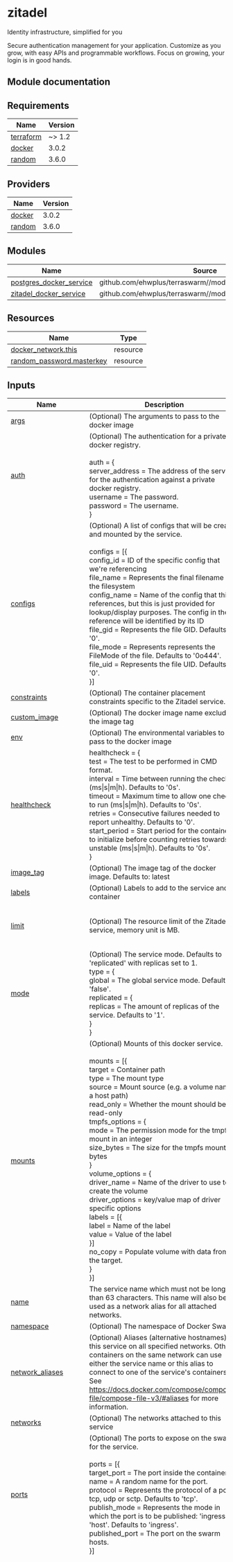 # zitadel

Identity infrastructure, simplified for you

Secure authentication management for your application. Customize as you grow, with easy APIs and programmable workflows. Focus on growing, your login is in good hands.

## Module documentation

<!-- BEGIN_TF_DOCS -->
## Requirements

| Name | Version |
|------|---------|
| <a name="requirement_terraform"></a> [terraform](#requirement\_terraform) | ~> 1.2 |
| <a name="requirement_docker"></a> [docker](#requirement\_docker) | 3.0.2 |
| <a name="requirement_random"></a> [random](#requirement\_random) | 3.6.0 |

## Providers

| Name | Version |
|------|---------|
| <a name="provider_docker"></a> [docker](#provider\_docker) | 3.0.2 |
| <a name="provider_random"></a> [random](#provider\_random) | 3.6.0 |

## Modules

| Name | Source | Version |
|------|--------|---------|
| <a name="module_postgres_docker_service"></a> [postgres\_docker\_service](#module\_postgres\_docker\_service) | github.com/ehwplus/terraswarm//modules/postgresql | main |
| <a name="module_zitadel_docker_service"></a> [zitadel\_docker\_service](#module\_zitadel\_docker\_service) | github.com/ehwplus/terraswarm//modules/base_docker_service | main |

## Resources

| Name | Type |
|------|------|
| [docker_network.this](https://registry.terraform.io/providers/kreuzwerker/docker/3.0.2/docs/resources/network) | resource |
| [random_password.masterkey](https://registry.terraform.io/providers/hashicorp/random/3.6.0/docs/resources/password) | resource |

## Inputs

| Name | Description | Type | Default | Required |
|------|-------------|------|---------|:--------:|
| <a name="input_args"></a> [args](#input\_args) | (Optional) The arguments to pass to the docker image | `list(string)` | `null` | no |
| <a name="input_auth"></a> [auth](#input\_auth) | (Optional) The authentication for a private docker registry.<br><br>    auth = {<br>      server\_address = The address of the server for the authentication against a private docker registry.<br>      username       = The password.<br>      password       = The username.<br>    } | <pre>object({<br>    server_address = optional(string)<br>    username       = string<br>    password       = string<br>  })</pre> | `null` | no |
| <a name="input_configs"></a> [configs](#input\_configs) | (Optional) A list of configs that will be created and mounted by the service.<br><br>    configs = [{<br>      config\_id   = ID of the specific config that we're referencing<br>      file\_name   = Represents the final filename in the filesystem<br>      config\_name = Name of the config that this references, but this is just provided for lookup/display purposes. The config in the reference will be identified by its ID<br>      file\_gid    = Represents the file GID. Defaults to '0'.<br>      file\_mode   = Represents represents the FileMode of the file. Defaults to '0o444'.<br>      file\_uid    = Represents the file UID. Defaults to '0'.<br>    }] | <pre>set(object({<br>    file_name = string<br>    # config_id   = string # config will be created and we take that resource id<br>    file_gid    = optional(string)<br>    file_mode   = optional(number, 0444)<br>    file_uid    = optional(string)<br>    config_name = optional(string, null)<br>    config_data = string<br>  }))</pre> | `[]` | no |
| <a name="input_constraints"></a> [constraints](#input\_constraints) | (Optional) The container placement constraints specific to the Zitadel service. | `set(string)` | `[]` | no |
| <a name="input_custom_image"></a> [custom\_image](#input\_custom\_image) | (Optional) The docker image name excluding the image tag | `string` | `null` | no |
| <a name="input_env"></a> [env](#input\_env) | (Optional) The environmental variables to pass to the docker image | `map(string)` | `null` | no |
| <a name="input_healthcheck"></a> [healthcheck](#input\_healthcheck) | healthcheck = {<br>      test         = The test to be performed in CMD format.<br>      interval     = Time between running the check (ms\|s\|m\|h). Defaults to '0s'.<br>      timeout      = Maximum time to allow one check to run (ms\|s\|m\|h). Defaults to '0s'.<br>      retries      = Consecutive failures needed to report unhealthy. Defaults to '0'.<br>      start\_period = Start period for the container to initialize before counting retries towards unstable (ms\|s\|m\|h). Defaults to '0s'.<br>    } | <pre>object({<br>    test         = list(string)<br>    interval     = optional(string, "0s")<br>    timeout      = optional(string, "0s")<br>    retries      = optional(number, 0)<br>    start_period = optional(string, "0s")<br>  })</pre> | `null` | no |
| <a name="input_image_tag"></a> [image\_tag](#input\_image\_tag) | (Optional) The image tag of the docker image. Defaults to: latest | `string` | `"latest"` | no |
| <a name="input_labels"></a> [labels](#input\_labels) | (Optional) Labels to add to the service and container | `map(string)` | `{}` | no |
| <a name="input_limit"></a> [limit](#input\_limit) | (Optional) The resource limit of the Zitadel service, memory unit is MB. | <pre>object({<br>    cores  = optional(number)<br>    memory = optional(number)<br>  })</pre> | `null` | no |
| <a name="input_mode"></a> [mode](#input\_mode) | (Optional) The service mode. Defaults to 'replicated' with replicas set to 1.<br>    type = {<br>      global = The global service mode. Defaults to 'false'.<br>      replicated = {<br>        replicas = The amount of replicas of the service. Defaults to '1'.<br>      }<br>    } | <pre>object({<br>    global = optional(bool, false)<br>    replicated = optional(object({<br>      replicas = number<br>    }), { replicas = 1 })<br>  })</pre> | <pre>{<br>  "global": false,<br>  "replicated": {<br>    "replicas": 1<br>  }<br>}</pre> | no |
| <a name="input_mounts"></a> [mounts](#input\_mounts) | (Optional) Mounts of this docker service.<br><br>    mounts = [{<br>      target        = Container path<br>      type          = The mount type<br>      source        = Mount source (e.g. a volume name, a host path)<br>      read\_only     = Whether the mount should be read-only<br>      tmpfs\_options = {<br>        mode       = The permission mode for the tmpfs mount in an integer<br>        size\_bytes = The size for the tmpfs mount in bytes<br>      }<br>      volume\_options = {<br>        driver\_name    = Name of the driver to use to create the volume<br>        driver\_options = key/value map of driver specific options<br>        labels         = [{<br>          label = Name of the label<br>          value = Value of the label<br>        }]<br>        no\_copy        = Populate volume with data from the target.<br>      }<br>    }] | <pre>set(object({<br>    target = string<br>    type   = string<br>    # bind_options conflict with volume, so we omit it from the input!<br>    # bind_options   = optional(object({ propagation = optional(string) }), null),<br>    read_only      = optional(bool, false)<br>    source         = optional(string)<br>    tmpfs_options  = optional(object({ mode = optional(number), size_bytes = optional(number) }), null)<br>    volume_options = optional(object({ driver_name = optional(string), driver_options = optional(map(string)), labels = optional(map(string)), no_copy = optional(bool) }), {})<br>  }))</pre> | `[]` | no |
| <a name="input_name"></a> [name](#input\_name) | The service name which must not be longer than 63 characters. This name will also be used as a network alias for all attached networks. | `string` | n/a | yes |
| <a name="input_namespace"></a> [namespace](#input\_namespace) | (Optional) The namespace of Docker Swarm | `string` | `null` | no |
| <a name="input_network_aliases"></a> [network\_aliases](#input\_network\_aliases) | (Optional) Aliases (alternative hostnames) for this service on all specified networks. Other containers on the same network can use either the service name or this alias to connect to one of the service's containers. See https://docs.docker.com/compose/compose-file/compose-file-v3/#aliases for more information. | `list(string)` | `[]` | no |
| <a name="input_networks"></a> [networks](#input\_networks) | (Optional) The networks attached to this service | `set(string)` | `[]` | no |
| <a name="input_ports"></a> [ports](#input\_ports) | (Optional) The ports to expose on the swarm for the service.<br><br>    ports = [{<br>      target\_port    = The port inside the container.<br>      name           = A random name for the port.<br>      protocol       = Represents the protocol of a port: tcp, udp or sctp. Defaults to 'tcp'.<br>      publish\_mode   = Represents the mode in which the port is to be published: 'ingress' or 'host'. Defaults to 'ingress'.<br>      published\_port = The port on the swarm hosts.<br>    }] | <pre>list(object({<br>    target_port    = number,<br>    name           = optional(string),<br>    protocol       = optional(string, "tcp"),<br>    publish_mode   = optional(string, "ingress")<br>    published_port = optional(number),<br>  }))</pre> | `[]` | no |
| <a name="input_postgresql"></a> [postgresql](#input\_postgresql) | Configuration for the PostgreSQL service to be used with Zitadel.<br><br>    - custom\_image: (Optional) The docker image name excluding the image tag.<br>    - image\_tag: (Optional) The image tag of the docker image. Defaults to: latest.<br>    - args: (Optional) The arguments to pass to the docker image.<br>    - env: (Optional) The environmental variables to pass to the docker image.<br>    - mounts: (Optional) Mounts of this docker service.<br>    - labels: (Optional) Labels to add to the service and container.<br>    - constraints: (Optional) The container placement constraints.<br>    - limit: (Optional) The resources limit of service, memory unit is MB.<br>    - reservation: (Optional) The resource reservation of service, memory unit is MB.<br>    - restart\_policy: (Optional) Restart policy for containers.<br>    - auth: (Optional) The authentication for a private docker registry.<br>    - healthcheck: (Optional) Healthcheck configuration for the container.<br>    - postgres\_volume\_options (Optional): The PostgreSQL data volume driver with its options. | <pre>object({<br>    custom_image = optional(string, null)<br>    image_tag    = optional(string, "latest")<br>    args         = optional(list(string), null)<br>    env          = optional(map(string), null)<br>    mounts = optional(set(object({<br>      target    = string<br>      type      = string<br>      read_only = optional(bool, false)<br>      source    = optional(string)<br>      tmpfs_options = optional(object({<br>        mode       = optional(number)<br>        size_bytes = optional(number)<br>      }), null)<br>      volume_options = optional(object({<br>        driver_name    = optional(string)<br>        driver_options = optional(map(string))<br>        labels         = optional(map(string))<br>        no_copy        = optional(bool)<br>      }), {})<br>    })), [])<br>    labels      = optional(map(string), {})<br>    constraints = optional(set(string), [])<br>    limit = optional(object({<br>      cores  = optional(number)<br>      memory = optional(number)<br>    }), null)<br>    reservation = optional(object({<br>      cores  = optional(number)<br>      memory = optional(number)<br>      generic_resources = optional(object({<br>        discrete_resources_spec = optional(set(string))<br>        named_resources_spec    = optional(set(string))<br>      }))<br>    }), null)<br>    restart_policy = optional(object({<br>      condition    = optional(string, "any")<br>      delay        = optional(string, "5s")<br>      max_attempts = optional(number, 0)<br>      window       = optional(string, "5s")<br>      }), {<br>      condition    = "any"<br>      delay        = "5s"<br>      max_attempts = 0<br>      window       = "5s"<br>    })<br>    auth = optional(object({<br>      server_address = optional(string)<br>      username       = string<br>      password       = string<br>    }), null)<br>    healthcheck = optional(object({<br>      test         = list(string)<br>      interval     = optional(string, "0s")<br>      timeout      = optional(string, "0s")<br>      retries      = optional(number, 0)<br>      start_period = optional(string, "0s")<br>    }), null)<br>    postgres_volume_options = optional(object({<br>      driver_name    = optional(string)<br>      driver_options = optional(map(string))<br>      labels         = optional(map(string))<br>      no_copy        = optional(bool)<br>    }), {})<br>  })</pre> | <pre>{<br>  "args": null,<br>  "auth": null,<br>  "constraints": [],<br>  "custom_image": null,<br>  "env": null,<br>  "healthcheck": null,<br>  "image_tag": "latest",<br>  "labels": {},<br>  "limit": null,<br>  "mounts": [],<br>  "postgres_volume_options": {<br>    "driver_name": "local",<br>    "driver_options": {},<br>    "labels": {}<br>  },<br>  "reservation": null,<br>  "restart_policy": {<br>    "condition": "any",<br>    "delay": "5s",<br>    "max_attempts": 0,<br>    "window": "5s"<br>  }<br>}</pre> | no |
| <a name="input_reservation"></a> [reservation](#input\_reservation) | (Optional) The resource reservation for the Zitadel service, memory unit is MB. | <pre>object({<br>    cores  = optional(number)<br>    memory = optional(number)<br>    generic_resources = optional(object({<br>      discrete_resources_spec = optional(set(string))<br>      named_resources_spec    = optional(set(string))<br>    }))<br>  })</pre> | `null` | no |
| <a name="input_restart_policy"></a> [restart\_policy](#input\_restart\_policy) | (Optional) Restart policy for containers.<br><br>    restart\_policy = {<br>      condition    = Condition for restart; possible options are "none" which does not automatically restart, "on-failure" restarts on non-zero exit, "any" (default) restarts regardless of exit status.<br>      delay        = Delay between restart attempts (default is 5s) (ms\|s\|m\|h).<br>      max\_attempts = How many times to attempt to restart a container before giving up (default: 0, i.e. never give up). If the restart does not succeed within the configured window, this attempt doesn't count toward the configured max\_attempts value. For example, if max\_attempts is set to '2', and the restart fails on the first attempt, more than two restarts must be attempted.<br>      window       = The time window used to evaluate the restart policy (default value is 5s, 0 means unbounded) (ms\|s\|m\|h).<br>    } | <pre>object({<br>    condition    = optional(string, "any")<br>    delay        = optional(string, "5s")<br>    max_attempts = optional(number, 0)<br>    window       = optional(string, "5s")<br>  })</pre> | <pre>{<br>  "condition": "any",<br>  "delay": "5s",<br>  "max_attempts": 0,<br>  "window": "5s"<br>}</pre> | no |
| <a name="input_secret_map"></a> [secret\_map](#input\_secret\_map) | (Optional) Similar to the secrets variable but allows for docker secret creation from terraform resources.<br><br>    secret\_map = {<br>      key = {<br>        file\_name   = Represents the final filename in the filesystem.<br>        secret\_id   = ID of the specific secret that we're referencing.<br>        file\_gid    = Represents the file GID. Defaults to '0'.<br>        file\_mode   = Represents represents the FileMode of the file. Defaults to '0o444'.<br>        file\_uid    = Represents the file UID. Defaults to '0'.<br>        secret\_name = Name of the secret that this references, but this is just provided for lookup/display purposes. The config in the reference will be identified by its ID.<br>      }<br>    } | <pre>map(object({<br>    file_name = string<br>    # secret_id   = string # secret will be created and we take that resource id<br>    file_gid    = optional(string, "0")<br>    file_mode   = optional(number, 0444)<br>    file_uid    = optional(string, "0")<br>    secret_name = optional(string, null)<br>    secret_data = string<br>  }))</pre> | `{}` | no |
| <a name="input_secrets"></a> [secrets](#input\_secrets) | (Optional) The secrets to create with and add to the docker container. Creates docker secrets from non-terraform-resources. | <pre>set(object({<br>    file_name = string<br>    # secret_id   = string # secret will be created and we take that resource id<br>    file_gid    = optional(string, "0")<br>    file_mode   = optional(number, 0444)<br>    file_uid    = optional(string, "0")<br>    secret_name = optional(string, null)<br>    secret_data = string<br>  }))</pre> | `[]` | no |
| <a name="input_zitadel_default_config"></a> [zitadel\_default\_config](#input\_zitadel\_default\_config) | The default configuration for Zitadel | `string` | `""` | no |
| <a name="input_zitadel_service_port"></a> [zitadel\_service\_port](#input\_zitadel\_service\_port) | The zitadel internal port. Make sure to have this in sync with your custom config if set. | `string` | `8080` | no |
| <a name="input_zitadel_step_config"></a> [zitadel\_step\_config](#input\_zitadel\_step\_config) | A step configuration for Zitadel | `string` | `""` | no |
| <a name="input_zitadel_tls_mode"></a> [zitadel\_tls\_mode](#input\_zitadel\_tls\_mode) | To run ZITADEL on any kind of infrastructure, you can configure on how to handle TLS connections. There are three modes of operation: disabled, external, enabled. | `string` | `"disabled"` | no |

## Outputs

| Name | Description |
|------|-------------|
| <a name="output_masterkey"></a> [masterkey](#output\_masterkey) | The Zitadel master key. |
| <a name="output_postgresql_service"></a> [postgresql\_service](#output\_postgresql\_service) | The Zitadel PostgreSQL database. |
| <a name="output_zitadel_service"></a> [zitadel\_service](#output\_zitadel\_service) | The Zitadel service. |
<!-- END_TF_DOCS -->
